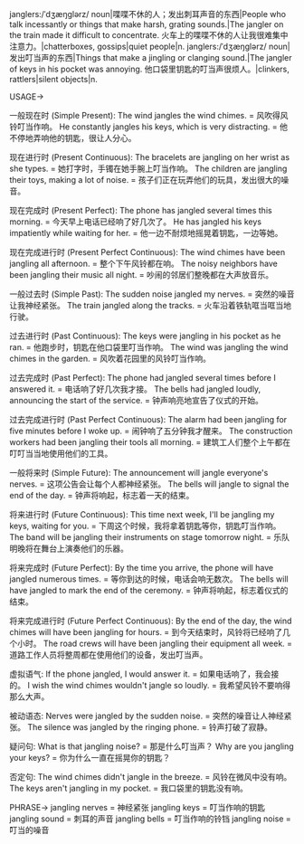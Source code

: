janglers:/ˈdʒæŋɡlərz/
noun|喋喋不休的人；发出刺耳声音的东西|People who talk incessantly or things that make harsh, grating sounds.|The jangler on the train made it difficult to concentrate. 火车上的喋喋不休的人让我很难集中注意力。|chatterboxes, gossips|quiet people|n.
janglers:/ˈdʒæŋɡlərz/
noun|发出叮当声的东西|Things that make a jingling or clanging sound.|The jangler of keys in his pocket was annoying. 他口袋里钥匙的叮当声很烦人。|clinkers, rattlers|silent objects|n.


USAGE->

一般现在时 (Simple Present):
The wind jangles the wind chimes. = 风吹得风铃叮当作响。
He constantly jangles his keys, which is very distracting. = 他不停地弄响他的钥匙，很让人分心。

现在进行时 (Present Continuous):
The bracelets are jangling on her wrist as she types. = 她打字时，手镯在她手腕上叮当作响。
The children are jangling their toys, making a lot of noise. = 孩子们正在玩弄他们的玩具，发出很大的噪音。

现在完成时 (Present Perfect):
The phone has jangled several times this morning. = 今天早上电话已经响了好几次了。
He has jangled his keys impatiently while waiting for her. = 他一边不耐烦地摇晃着钥匙，一边等她。

现在完成进行时 (Present Perfect Continuous):
The wind chimes have been jangling all afternoon. = 整个下午风铃都在响。
The noisy neighbors have been jangling their music all night. = 吵闹的邻居们整晚都在大声放音乐。


一般过去时 (Simple Past):
The sudden noise jangled my nerves. = 突然的噪音让我神经紧张。
The train jangled along the tracks. = 火车沿着铁轨哐当哐当地行驶。

过去进行时 (Past Continuous):
The keys were jangling in his pocket as he ran. = 他跑步时，钥匙在他口袋里叮当作响。
The wind was jangling the wind chimes in the garden. = 风吹着花园里的风铃叮当作响。


过去完成时 (Past Perfect):
The phone had jangled several times before I answered it. = 电话响了好几次我才接。
The bells had jangled loudly, announcing the start of the service. = 钟声响亮地宣告了仪式的开始。

过去完成进行时 (Past Perfect Continuous):
The alarm had been jangling for five minutes before I woke up. = 闹钟响了五分钟我才醒来。
The construction workers had been jangling their tools all morning. = 建筑工人们整个上午都在叮叮当当地使用他们的工具。


一般将来时 (Simple Future):
The announcement will jangle everyone's nerves. = 这项公告会让每个人都神经紧张。
The bells will jangle to signal the end of the day. = 钟声将响起，标志着一天的结束。


将来进行时 (Future Continuous):
This time next week, I'll be jangling my keys, waiting for you. = 下周这个时候，我将拿着钥匙等你，钥匙叮当作响。
The band will be jangling their instruments on stage tomorrow night. = 乐队明晚将在舞台上演奏他们的乐器。


将来完成时 (Future Perfect):
By the time you arrive, the phone will have jangled numerous times. = 等你到达的时候，电话会响无数次。
The bells will have jangled to mark the end of the ceremony. = 钟声将响起，标志着仪式的结束。


将来完成进行时 (Future Perfect Continuous):
By the end of the day, the wind chimes will have been jangling for hours. = 到今天结束时，风铃将已经响了几个小时。
The road crews will have been jangling their equipment all week. = 道路工作人员将整周都在使用他们的设备，发出叮当声。


虚拟语气:
If the phone jangled, I would answer it. = 如果电话响了，我会接的。
I wish the wind chimes wouldn't jangle so loudly. = 我希望风铃不要响得那么大声。


被动语态:
Nerves were jangled by the sudden noise. = 突然的噪音让人神经紧张。
The silence was jangled by the ringing phone. =  铃声打破了寂静。


疑问句:
What is that jangling noise? = 那是什么叮当声？
Why are you jangling your keys? = 你为什么一直在摇晃你的钥匙？


否定句:
The wind chimes didn't jangle in the breeze. = 风铃在微风中没有响。
The keys aren't jangling in my pocket. = 我口袋里的钥匙没有响。


PHRASE->
jangling nerves = 神经紧张
jangling keys = 叮当作响的钥匙
jangling sound = 刺耳的声音
jangling bells = 叮当作响的铃铛
jangling noise = 叮当的噪音
